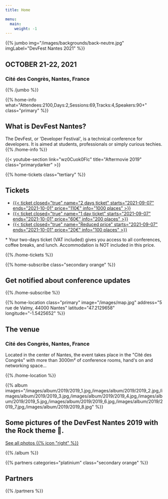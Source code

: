 ```yaml
---
title: Home

menu:
  main:
    weight: -1
---
```


{{% jumbo img="/images/backgrounds/back-neutre.jpg" imgLabel="DevFest Nantes 2021" %}}

## OCTOBER 21-22, 2021

### Cité des Congrès, Nantes, France

{{% /jumbo %}}

{{% home-info what="Attendees:2100,Days:2,Sessions:69,Tracks:4,Speakers:90+" class="primary" %}}

## What is DevFest Nantes?

The DevFest, or 'Developer Festival', is a technical conference for developers.
It is aimed at students, professionals or simply curious techies.
{{% /home-info %}}

{{< youtube-section link="wz0Cuok0FIc" title="Aftermovie 2019" class="primarydarker" >}}

<!--

{{% home-speakers %}}

## Featured Speakers

{{< button-link label="See all speakers"
                url="./speakers/"
                icon="right" >}}

{{% /home-speakers %}}

<!-- ... -->

{{% home-tickets class="tertiary" %}}

## Tickets

<ul>
<li><a href="https://www.billetweb.fr/devfest-Nantes" target="_blank">{{< ticket
        closed="true"
        name="2 days ticket"
        starts="2021-09-07"
        ends="2021-10-01"
        price="110€"
        info="1000 places" >}}</a></li>
<li><a href="https://www.billetweb.fr/devfest-Nantes" target="_blank">{{< ticket
        closed="true"
        name="1 day ticket"
        starts="2021-09-07"
        ends="2021-10-01"
        price="60€"
        info="200 places" >}}</a></li>
<li><a href="https://www.billetweb.fr/devfest-Nantes" target="_blank">{{< ticket
        closed="true"
        name="Reduced price"
        starts="2021-09-07"
        ends="2021-10-01"
        price="20€"
        info="100 places" >}}</a></li>
</ul>

<p class="caption">* Your two-days ticket (VAT included) gives you access to all conferences, coffee breaks, and lunch. Accommodation is NOT included in this price.</p>

{{% /home-tickets %}}

<!-- ... -->

{{% home-subscribe class="secondary orange" %}}

## Get notified about conference updates

{{% /home-subscribe %}}

{{% home-location
    class="primary"
    image="/images/map.jpg"
    address="5 rue de Valmy, 44000 Nantes"
    latitude="47.2129658"
    longitude="-1.5425652" %}}

## The venue

### Cité des Congrès, Nantes, France

Located in the center of Nantes, the event takes place in the "Cité des Congrès" with more than 3000m² of conference rooms, hand's on and networking space...

{{% /home-location %}}

<!-- ... -->

{{% album images="/images/album/2019/2019_1.jpg,/images/album/2019/2019_2.jpg,/images/album/2019/2019_3.jpg,/images/album/2019/2019_4.jpg,/images/album/2019/2019_5.jpg,/images/album/2019/2019_6.jpg,/images/album/2019/2019_7.jpg,/images/album/2019/2019_8.jpg" %}}

## Some pictures of the DevFest Nantes 2019 with the Rock theme 🎸.

<a class="btn primary" target="_blank" rel="noopener" href="https://photos.app.goo.gl/1WWs9JJJtjHWhBiG6">
    See all photos
    {{% icon "right" %}}
</a>

{{% /album  %}}

<!-- ... -->

{{% partners categories="platinium" class="secondary orange" %}}

## Partners

{{% /partners %}}
